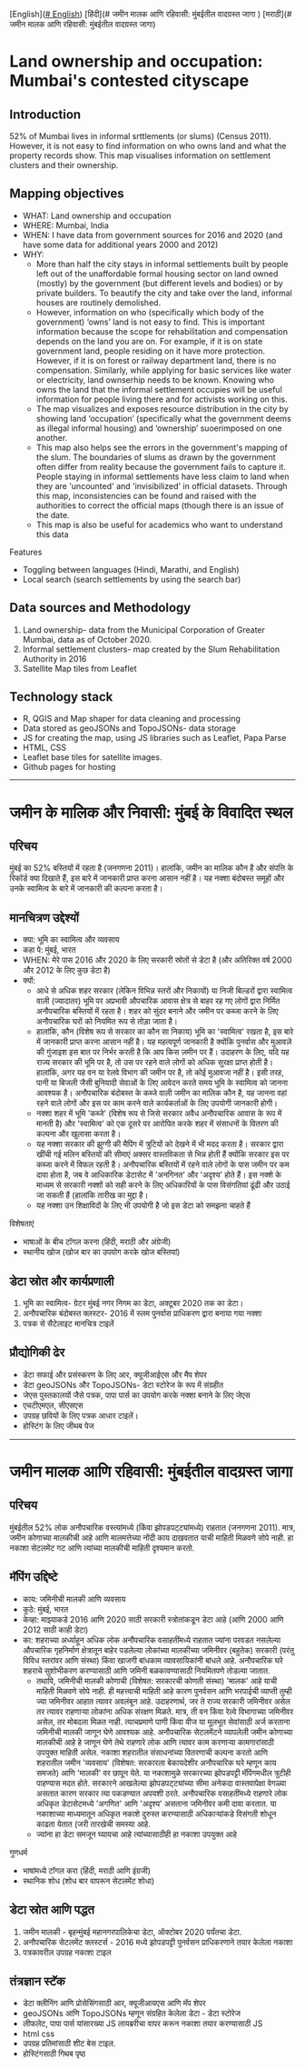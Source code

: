 [English]([# English](https://github.com/sanjana-krish/land-in-mumbai/blob/main/README.md#land-ownership-and-occupation-mumbais-contested-cityscape))
[हिंदी](# जमीन मालक आणि रहिवासी: मुंबईतील वादग्रस्त जागा )
[मराठी](# जमीन मालक आणि रहिवासी: मुंबईतील वादग्रस्त जागा)


# Land ownership and occupation: Mumbai's contested cityscape 

## Introduction
52% of Mumbai lives in informal srttlements (or slums) (Census 2011). However, it is not easy to find information on who owns land and what the property records show. This map visualises information on settlement clusters and their ownership. 

## Mapping objectives

- WHAT: Land ownership and occupation
- WHERE: Mumbai, India 
- WHEN: I have data from government sources for 2016 and 2020 (and have some data for additional years 2000 and 2012)
- WHY: 
  - More than half the city stays in informal settlements built by people left out of the unaffordable formal housing sector on land owned (mostly) by the government (but different levels and bodies) or by private builders. To beautify the city and take over the land, informal houses are routinely demolished.
  - However, information on who (specifically which body of the government) ‘owns’ land  is not easy to find. This is important information because the scope for rehabilitation and compensation depends on the land you are on. For example, if it is on state government land, people residing on it have more protection. However, if it is on forest or railway department land, there is no compensation. Similarly, while applying for basic services like water or electricity, land ownserhip needs to be known. Knowing who owns the land that the informal settlement occupies will be useful information for people living there and for activists working on this. 
  - The map visualizes and exposes resource distribution in the city by showing land ‘occupation’ (specifically what the government deems as illegal informal housing) and ‘ownership’ suoerimposed on one another. 
  - This map also helps see the errors in the government's mapping of the slum. The boundaries of slums as drawn by the government often differ from reality because the government fails to capture it. People staying in informal settlements have less claim to land when they are 'uncounted' and 'invisibilized' in official datasets. Through this map, inconsistencies can be found and raised with the authorities to correct the official maps (though there is an issue of the date. 
  - This map is also be useful for academics who want to understand this data

Features
- Toggling between languages (Hindi, Marathi, and English)
- Local search (search settlements by using the search bar)

## Data sources and Methodology

1. Land ownership- data from the Municipal Corporation of Greater Mumbai, data as of October 2020. 
2. Informal settlement clusters- map created by the Slum Rehabilitation Authority in 2016
3. Satellite Map tiles from Leaflet

## Technology stack

- R, QGIS and Map shaper for data cleaning and processing
- Data stored as geoJSONs and TopoJSONs- data storage
- JS for creating the map, using JS libraries such as Leaflet, Papa Parse
- HTML, CSS
- Leaflet base tiles for satellite images.
- Github pages for hosting

-------

# जमीन के मालिक और निवासी: मुंबई के विवादित स्थल

## परिचय
मुंबई का 52% बस्तियों में रहता है (जनगणना 2011)। हालांकि, जमीन का मालिक कौन है और संपत्ति के रिकॉर्ड क्या दिखाते हैं, इस बारे में जानकारी प्राप्त करना आसान नहीं है। यह नक्शा बंदोबस्त समूहों और उनके स्वामित्व के बारे में जानकारी की कल्पना करता है।

## मानचित्रण उद्देश्यों

- क्या: भूमि का स्वामित्व और व्यवसाय
- कहा पे: मुंबई, भारत
- WHEN: मेरे पास 2016 और 2020 के लिए सरकारी स्रोतों से डेटा है (और अतिरिक्त वर्ष 2000 और 2012 के लिए कुछ डेटा है)
- क्यों:
   - आधे से अधिक शहर सरकार (लेकिन विभिन्न स्तरों और निकायों) या निजी बिल्डरों द्वारा स्वामित्व वाली (ज्यादातर) भूमि पर अप्रभावी औपचारिक आवास क्षेत्र से बाहर रह गए लोगों द्वारा निर्मित अनौपचारिक बस्तियों में रहता है। शहर को सुंदर बनाने और जमीन पर कब्जा करने के लिए अनौपचारिक घरों को नियमित रूप से तोड़ा जाता है।
   - हालांकि, कौन (विशेष रूप से सरकार का कौन सा निकाय) भूमि का 'स्वामित्व' रखता है, इस बारे में जानकारी प्राप्त करना आसान नहीं है। यह महत्वपूर्ण जानकारी है क्योंकि पुनर्वास और मुआवज़े की गुंजाइश इस बात पर निर्भर करती है कि आप किस ज़मीन पर हैं। उदाहरण के लिए, यदि यह राज्य सरकार की भूमि पर है, तो उस पर रहने वाले लोगों को अधिक सुरक्षा प्राप्त होती है। हालांकि, अगर यह वन या रेलवे विभाग की जमीन पर है, तो कोई मुआवजा नहीं है। इसी तरह, पानी या बिजली जैसी बुनियादी सेवाओं के लिए आवेदन करते समय भूमि के स्वामित्व को जानना आवश्यक है। अनौपचारिक बंदोबस्त के कब्जे वाली जमीन का मालिक कौन है, यह जानना वहां रहने वाले लोगों और इस पर काम करने वाले कार्यकर्ताओं के लिए उपयोगी जानकारी होगी।
   - नक्शा शहर में भूमि 'कब्जे' (विशेष रूप से जिसे सरकार अवैध अनौपचारिक आवास के रूप में मानती है) और 'स्वामित्व' को एक दूसरे पर आरोपित करके शहर में संसाधनों के वितरण की कल्पना और खुलासा करता है।
   - यह नक्शा सरकार की झुग्गी की मैपिंग में त्रुटियों को देखने में भी मदद करता है। सरकार द्वारा खींची गई मलिन बस्तियों की सीमाएं अक्सर वास्तविकता से भिन्न होती हैं क्योंकि सरकार इस पर कब्जा करने में विफल रहती है। अनौपचारिक बस्तियों में रहने वाले लोगों के पास जमीन पर कम दावा होता है, जब वे आधिकारिक डेटासेट में 'अनगिनत' और 'अदृश्य' होते हैं। इस नक्शे के माध्यम से सरकारी नक्शों को सही करने के लिए अधिकारियों के पास विसंगतियां ढूंढी और उठाई जा सकती हैं (हालांकि तारीख का मुद्दा है।
   - यह नक्शा उन शिक्षाविदों के लिए भी उपयोगी है जो इस डेटा को समझना चाहते हैं

विशेषताएं
- भाषाओं के बीच टॉगल करना (हिंदी, मराठी और अंग्रेजी)
- स्थानीय खोज (खोज बार का उपयोग करके खोज बस्तियां)

## डेटा स्रोत और कार्यप्रणाली

1. भूमि का स्वामित्व- ग्रेटर मुंबई नगर निगम का डेटा, अक्टूबर 2020 तक का डेटा।
2. अनौपचारिक बंदोबस्त क्लस्टर- 2016 में स्लम पुनर्वास प्राधिकरण द्वारा बनाया गया नक्शा
3. पत्रक से सैटेलाइट मानचित्र टाइलें

## प्रौद्योगिकी ढेर

- डेटा सफाई और प्रसंस्करण के लिए आर, क्यूजीआईएस और मैप शेपर
- डेटा geoJSONs और TopoJSONs- डेटा स्टोरेज के रूप में संग्रहीत
- जेएस पुस्तकालयों जैसे पत्रक, पापा पार्स का उपयोग करके नक्शा बनाने के लिए जेएस
- एचटीएमएल, सीएसएस
- उपग्रह छवियों के लिए पत्रक आधार टाइलें।
- होस्टिंग के लिए जीथब पेज

--------

# जमीन मालक आणि रहिवासी: मुंबईतील वादग्रस्त जागा

## परिचय
मुंबईतील 52% लोक अनौपचारिक वस्त्यांमध्ये (किंवा झोपडपट्ट्यांमध्ये) राहतात (जनगणना 2011). मात्र, जमीन कोणाच्या मालकीची आहे आणि मालमत्तेच्या नोंदी काय दाखवतात याची माहिती मिळवणे सोपे नाही. हा नकाशा सेटलमेंट गट आणि त्यांच्या मालकीची माहिती दृश्यमान करतो.

## मॅपिंग उद्दिष्टे

- काय: जमिनीची मालकी आणि व्यवसाय
- कुठे: मुंबई, भारत
- केव्हा: माझ्याकडे 2016 आणि 2020 साठी सरकारी स्त्रोतांकडून डेटा आहे (आणि 2000 आणि 2012 साठी काही डेटा)
- का:
    शहराच्या अर्ध्याहून अधिक लोक अनौपचारिक वसाहतींमध्ये राहतात ज्यांना परवडत नसलेल्या औपचारिक गृहनिर्माण क्षेत्रातून बाहेर पडलेल्या लोकांच्या मालकीच्या जमिनीवर (बहुतेक) सरकारी (परंतु विविध स्तरांवर आणि संस्था) किंवा खाजगी बांधकाम व्यावसायिकांनी बांधले आहे. अनौपचारिक घरे शहराचे सुशोभीकरण करण्यासाठी आणि जमिनी बळकावण्यासाठी नियमितपणे तोडल्या जातात.
    - तथापि, जमिनीची मालकी कोणाची (विशेषत: सरकारची कोणती संस्था) 'मालक' आहे याची माहिती मिळवणे सोपे नाही. ही महत्त्वाची माहिती आहे कारण पुनर्वसन आणि भरपाईची व्याप्ती तुम्ही ज्या जमिनीवर आहात त्यावर अवलंबून आहे. उदाहरणार्थ, जर ते राज्य सरकारी जमिनीवर असेल तर त्यावर राहणाऱ्या लोकांना अधिक संरक्षण मिळते. मात्र, ती वन किंवा रेल्वे विभागाच्या जमिनीवर असेल, तर मोबदला मिळत नाही. त्याचप्रमाणे पाणी किंवा वीज या मूलभूत सेवांसाठी अर्ज करताना जमिनीची मालकी जाणून घेणे आवश्यक आहे. अनौपचारिक सेटलमेंटने व्यापलेली जमीन कोणाच्या मालकीची आहे हे जाणून घेणे तेथे राहणारे लोक आणि त्यावर काम करणाऱ्या कामगारांसाठी उपयुक्त माहिती असेल.
    नकाशा शहरातील संसाधनांच्या वितरणाची कल्पना करतो आणि शहरातील जमीन 'व्यवसाय' (विशेषत: सरकारला बेकायदेशीर अनौपचारिक घरे म्हणून काय समजते) आणि 'मालकी' वर छापून येते.
    या नकाशामुळे सरकारच्या झोपडपट्टी मॅपिंगमधील त्रुटीही पाहण्यास मदत होते. सरकारने आखलेल्या झोपडपट्ट्यांच्या सीमा अनेकदा वास्तवापेक्षा वेगळ्या असतात कारण सरकार त्या पकडण्यात अपयशी ठरते. अनौपचारिक वसाहतींमध्ये राहणारे लोक अधिकृत डेटासेटमध्ये 'अगणित' आणि 'अदृश्य' असताना जमिनीवर कमी दावा करतात. या नकाशाच्या माध्यमातून अधिकृत नकाशे दुरुस्त करण्यासाठी अधिकार्‍यांकडे विसंगती शोधून काढता येतात (जरी तारखेची समस्या आहे.
    - ज्यांना हा डेटा समजून घ्यायचा आहे त्यांच्यासाठीही हा नकाशा उपयुक्त आहे

गुणधर्म
- भाषांमध्ये टॉगल करा (हिंदी, मराठी आणि इंग्रजी)
- स्थानिक शोध (शोध बार वापरून सेटलमेंट शोधा)

## डेटा स्रोत आणि पद्धत

1. जमीन मालकी - बृहन्मुंबई महानगरपालिकेचा डेटा, ऑक्टोबर 2020 पर्यंतचा डेटा.
2. अनौपचारिक सेटलमेंट क्लस्टर्स - 2016 मध्ये झोपडपट्टी पुनर्वसन प्राधिकरणाने तयार केलेला नकाशा
3. पत्रकावरील उपग्रह नकाशा टाइल

## तंत्रज्ञान स्टॅक

- डेटा क्लीनिंग आणि प्रोसेसिंगसाठी आर, क्यूजीआयएस आणि मॅप शेपर
- geoJSONs आणि TopoJSONs म्हणून संग्रहित केलेला डेटा - डेटा स्टोरेज
- लीफलेट, पापा पार्स यांसारख्या JS लायब्ररीचा वापर करून नकाशा तयार करण्यासाठी JS
- html css
- उपग्रह प्रतिमांसाठी शीट बेस टाइल.
- होस्टिंगसाठी गिथब पृष्ठ
